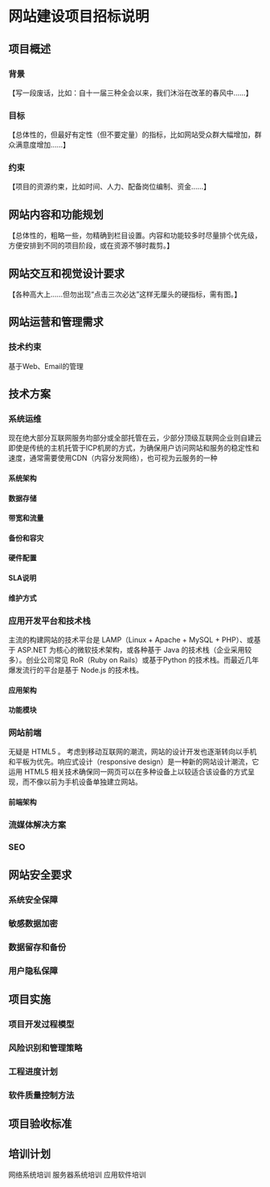 # 网站建设项目招标说明


## 项目概述

### 背景
【写一段废话，比如：自十一届三种全会以来，我们沐浴在改革的春风中……】
### 目标
【总体性的，但最好有定性（但不要定量）的指标，比如网站受众群大幅增加，群众满意度增加……】
### 约束
【项目的资源约束，比如时间、人力、配备岗位编制、资金……】

## 网站内容和功能规划
【总体性的，粗略一些，勿精确到栏目设置。内容和功能较多时尽量排个优先级，方便安排到不同的项目阶段，或在资源不够时裁剪。】

## 网站交互和视觉设计要求
【各种高大上……但勿出现“点击三次必达”这样无厘头的硬指标，需有图。】

## 网站运营和管理需求

### 技术约束
基于Web、Email的管理

## 技术方案

### 系统运维

现在绝大部分互联网服务均部分或全部托管在云，少部分顶级互联网企业则自建云
即使是传统的主机托管于ICP机房的方式，为确保用户访问网站和服务的稳定性和速度，通常需要使用CDN（内容分发网络），也可视为云服务的一种

#### 系统架构
#### 数据存储
#### 带宽和流量
#### 备份和容灾
#### 硬件配置
#### SLA说明
#### 维护方式
    
### 应用开发平台和技术栈

主流的构建网站的技术平台是 LAMP（Linux + Apache + MySQL + PHP）、或基于 ASP.NET 为核心的微软技术架构，或各种基于 Java 的技术栈（企业采用较多）。创业公司常见 RoR（Ruby on Rails）或基于Python 的技术栈。而最近几年爆发流行的平台是基于 Node.js 的技术栈。

#### 应用架构
#### 功能模块
#### 

### 网站前端

无疑是 HTML5 。
考虑到移动互联网的潮流，网站的设计开发也逐渐转向以手机和平板为优先。响应式设计（responsive design）是一种新的网站设计潮流，它运用 HTML5 相关技术确保同一网页可以在多种设备上以较适合该设备的方式呈现，而不像以前为手机设备单独建立网站。
#### 前端架构



### 流媒体解决方案

### SEO

## 网站安全要求

### 系统安全保障


### 敏感数据加密

### 数据留存和备份

### 用户隐私保障


## 项目实施

### 项目开发过程模型
### 风险识别和管理策略
### 工程进度计划
### 软件质量控制方法


## 项目验收标准

## 培训计划

网络系统培训
服务器系统培训
应用软件培训
